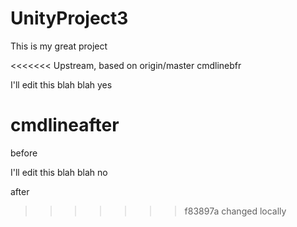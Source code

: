 UnityProject3
=============

This is my great project

<<<<<<< Upstream, based on origin/master
cmdlinebfr

I'll edit this blah blah yes

cmdlineafter
=======
before

I'll edit this blah blah no

after
>>>>>>> f83897a changed locally
